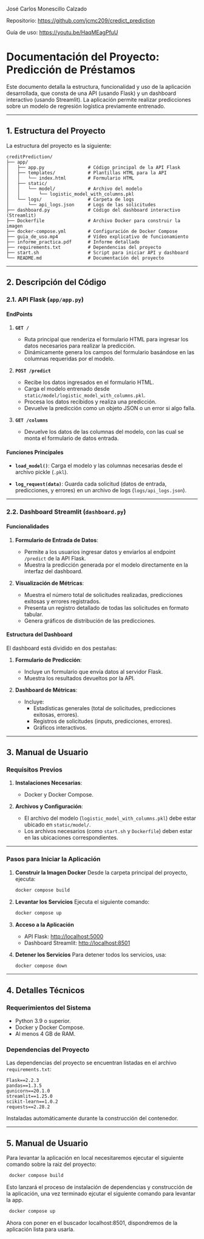 José Carlos Monescillo Calzado

Repositorio: https://github.com/jcmc209/credict_prediction

Guía de uso: https://youtu.be/HaqMEagPfuU

# Documentación del Proyecto: Predicción de Préstamos

Este documento detalla la estructura, funcionalidad y uso de la aplicación desarrollada, que consta de una API (usando Flask) y un dashboard interactivo (usando Streamlit). La aplicación permite realizar predicciones sobre un modelo de regresión logística previamente entrenado.

---

## **1. Estructura del Proyecto**

La estructura del proyecto es la siguiente:

```plaintext
creditPrediction/
├── app/
│   ├── app.py                # Código principal de la API Flask
│   ├── templates/            # Plantillas HTML para la API
│   │   └── index.html        # Formulario HTML
│   ├── static/
│   │   └── model/            # Archivo del modelo
│   │       └── logistic_model_with_columns.pkl
│   └── logs/                 # Carpeta de logs
│       └── api_logs.json     # Logs de las solicitudes
├── dashboard.py              # Código del dashboard interactivo (Streamlit)
├── Dockerfile                # Archivo Docker para construir la imagen
├── docker-compose.yml        # Configuración de Docker Compose
├── guia_de_uso.mp4           # Vídeo explicativo de funcionamiento
├── informe_practica.pdf      # Informe detallado
├── requirements.txt          # Dependencias del proyecto
├── start.sh                  # Script para iniciar API y dashboard
└── README.md                 # Documentación del proyecto
```

---

## **2. Descripción del Código**

### **2.1. API Flask (`app/app.py`)**

#### **EndPoints**

1. **`GET /`**

   - Ruta principal que renderiza el formulario HTML para ingresar los datos necesarios para realizar la predicción.
   - Dinámicamente genera los campos del formulario basándose en las columnas requeridas por el modelo.

2. **`POST /predict`**
   - Recibe los datos ingresados en el formulario HTML.
   - Carga el modelo entrenado desde `static/model/logistic_model_with_columns.pkl`.
   - Procesa los datos recibidos y realiza una predicción.
   - Devuelve la predicción como un objeto JSON o un error si algo falla.

2. **`GET /columns`**
   - Devuelve los datos de las columnas del modelo, con las cual se monta el formulario de datos entrada.

#### **Funciones Principales**

- **`load_model()`**:
  Carga el modelo y las columnas necesarias desde el archivo pickle (`.pkl`).

- **`log_request(data)`**:
  Guarda cada solicitud (datos de entrada, predicciones, y errores) en un archivo de logs (`logs/api_logs.json`).

---

### **2.2. Dashboard Streamlit (`dashboard.py`)**

#### **Funcionalidades**

1. **Formulario de Entrada de Datos**:

   - Permite a los usuarios ingresar datos y enviarlos al endpoint `/predict` de la API Flask.
   - Muestra la predicción generada por el modelo directamente en la interfaz del dashboard.

2. **Visualización de Métricas**:
   - Muestra el número total de solicitudes realizadas, predicciones exitosas y errores registrados.
   - Presenta un registro detallado de todas las solicitudes en formato tabular.
   - Genera gráficos de distribución de las predicciones.

#### **Estructura del Dashboard**

El dashboard está dividido en dos pestañas:

1. **Formulario de Predicción**:

   - Incluye un formulario que envía datos al servidor Flask.
   - Muestra los resultados devueltos por la API.

2. **Dashboard de Métricas**:
   - Incluye:
     - Estadísticas generales (total de solicitudes, predicciones exitosas, errores).
     - Registros de solicitudes (inputs, predicciones, errores).
     - Gráficos interactivos.

---

## **3. Manual de Usuario**

### **Requisitos Previos**

1. **Instalaciones Necesarias**:

   - Docker y Docker Compose.

2. **Archivos y Configuración**:
   - El archivo del modelo (`logistic_model_with_columns.pkl`) debe estar ubicado en `static/model/`.
   - Los archivos necesarios (como `start.sh` y `Dockerfile`) deben estar en las ubicaciones correspondientes.

---

### **Pasos para Iniciar la Aplicación**

1. **Construir la Imagen Docker**
   Desde la carpeta principal del proyecto, ejecuta:

   ```bash
   docker compose build
   ```

2. **Levantar los Servicios**
   Ejecuta el siguiente comando:

   ```bash
   docker compose up
   ```

3. **Acceso a la Aplicación**

   - API Flask: [http://localhost:5000](http://localhost:5000)
   - Dashboard Streamlit: [http://localhost:8501](http://localhost:8501)

4. **Detener los Servicios**
   Para detener todos los servicios, usa:
   ```bash
   docker compose down
   ```

---

## **4. Detalles Técnicos**

### **Requerimientos del Sistema**

- Python 3.9 o superior.
- Docker y Docker Compose.
- Al menos 4 GB de RAM.

### **Dependencias del Proyecto**

Las dependencias del proyecto se encuentran listadas en el archivo `requirements.txt`:

```plaintext
Flask==2.2.3
pandas==1.3.5
gunicorn==20.1.0
streamlit==1.25.0
scikit-learn==1.0.2
requests==2.28.2
```

Instaladas automáticamente durante la construcción del contenedor.

---
## **5. Manual de Usuario**

Para levantar la aplicación en local necesitaremos ejecutar el siguiente comando sobre la raiz del proyecto:
  ```bash
   docker compose build
   ```
Esto lanzará el proceso de instalación de dependencias y construcción de la aplicación, una vez terminado
ejcutar el siguiente comando para levantar la app.
  ```bash
   docker compose up
   ```
Ahora con poner en el buscador localhost:8501, dispondremos de la aplicación lista para usarla.

